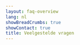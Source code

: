 ```yaml
---
layout: faq-overview
lang: nl
showBreadCrumbs: true
showContact: true
title: Veelgestelde vragen
---
```

